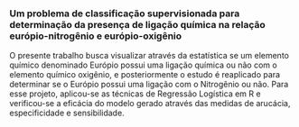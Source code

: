 ###  Um problema de classificação supervisionada para determinação da presença de ligação química na relação európio-nitrogênio e európio-oxigênio

O presente trabalho busca visualizar através da estatística se um elemento químico denominado Európio possui uma ligação química ou não com o elemento químico oxigênio, e posteriormente o estudo é reaplicado
para determinar se o Európio possui uma ligação com o Nitrogênio ou não. Para esse projeto, aplicou-se as técnicas de Regressão Logística em R e verificou-se a eficácia do modelo gerado através das medidas de arucácia,
especificidade e sensibilidade.

